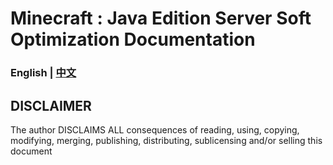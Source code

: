 # Minecraft : Java Edition   Server Soft Optimization Documentation
### English | [中文](https://github.com/purpurFox/mcje-sso-doc/blob/main/README_CHS.md)

## DISCLAIMER
The author DISCLAIMS ALL consequences of reading, using, copying, modifying, merging, publishing, distributing, sublicensing and/or selling this document
